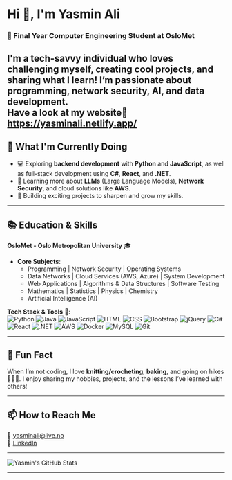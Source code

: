 # Hi 👋, I'm Yasmin Ali  

### 🚀 Final Year Computer Engineering Student at OsloMet  
I'm a **tech-savvy** individual who loves challenging myself, creating cool projects, and sharing what I learn! I’m passionate about **programming**, **network security**, **AI**, and **data development**.  
Have a look at my website🤗 https://yasminali.netlify.app/
---

## 🌱 What I'm Currently Doing
- 💻 Exploring **backend development** with **Python** and **JavaScript**, as well as full-stack development using **C#**, **React**, and **.NET**.  
- 🔐 Learning more about **LLMs** (Large Language Models), **Network Security**, and cloud solutions like **AWS**.  
- 🚀 Building exciting projects to sharpen and grow my skills.  

---

## 📚 Education & Skills  
**OsloMet - Oslo Metropolitan University** 🎓  
- **Core Subjects**:  
  - Programming | Network Security | Operating Systems  
  - Data Networks | Cloud Services (AWS, Azure) | System Development  
  - Web Applications | Algorithms & Data Structures | Software Testing  
  - Mathematics | Statistics | Physics | Chemistry  
  - Artificial Intelligence (AI)  

**Tech Stack & Tools** 🚀:  
![Python](https://img.shields.io/badge/-Python-333333?style=flat&logo=python) ![Java](https://img.shields.io/badge/-Java-333333?style=flat&logo=openjdk)  ![JavaScript](https://img.shields.io/badge/-JavaScript-333333?style=flat&logo=javascript) ![HTML](https://img.shields.io/badge/-HTML5-333333?style=flat&logo=html5) ![CSS](https://img.shields.io/badge/-CSS3-333333?style=flat&logo=css3) ![Bootstrap](https://img.shields.io/badge/-Bootstrap-333333?style=flat&logo=bootstrap) ![jQuery](https://img.shields.io/badge/-jQuery-333333?style=flat&logo=jquery) ![C#](https://img.shields.io/badge/-C%23-333333?style=flat&logo=csharp) ![React](https://img.shields.io/badge/-React-333333?style=flat&logo=react) ![.NET](https://img.shields.io/badge/-.NET-333333?style=flat&logo=dotnet) ![AWS](https://img.shields.io/badge/-AWS-333333?style=flat&logo=amazonaws) ![Docker](https://img.shields.io/badge/-Docker-333333?style=flat&logo=docker) ![MySQL](https://img.shields.io/badge/-MySQL-333333?style=flat&logo=mysql) ![Git](https://img.shields.io/badge/-Git-333333?style=flat&logo=git)  
 

---

## 🌟 Fun Fact  
When I’m not coding, I love **knitting/crocheting**, **baking**, and going on hikes 🧶🍰🥾. I enjoy sharing my hobbies, projects, and the lessons I’ve learned with others!  

---

## 📫 How to Reach Me  
📧 [yasminali@live.no](mailto:yasminali@live.no)  
🔗 [LinkedIn](https://www.linkedin.com/in/yasmin-ali-6b91672b8/)  

---

![Yasmin's GitHub Stats](https://github-readme-stats.vercel.app/api?username=yasmin2602&show_icons=true&theme=radical&count_private=true)  

---

